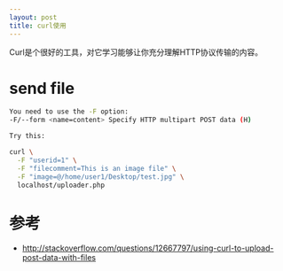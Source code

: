 ```yaml
---
layout: post
title: curl使用
---
```


Curl是个很好的工具，对它学习能够让你充分理解HTTP协议传输的内容。

# send file

```bash
You need to use the -F option:
-F/--form <name=content> Specify HTTP multipart POST data (H)

Try this:

curl \
  -F "userid=1" \
  -F "filecomment=This is an image file" \
  -F "image=@/home/user1/Desktop/test.jpg" \
  localhost/uploader.php
```



# 参考
* http://stackoverflow.com/questions/12667797/using-curl-to-upload-post-data-with-files
